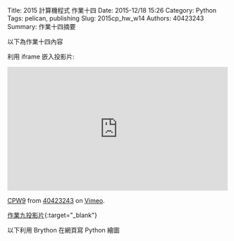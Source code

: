 Title: 2015 計算機程式 作業十四
Date: 2015-12/18 15:26
Category: Python
Tags: pelican, publishing
Slug: 2015cp_hw_w14
Authors: 40423243
Summary: 作業十四摘要

以下為作業十四內容

利用 iframe 嵌入投影片:

<iframe src="https://player.vimeo.com/video/145675348" width="500" height="281" frameborder="0" webkitallowfullscreen mozallowfullscreen allowfullscreen></iframe> <p><a href="https://vimeo.com/145675348">CPW9</a> from <a href="https://vimeo.com/user45620934">40423243</a> on <a href="https://vimeo.com">Vimeo</a>.</p>

[作業九投影片](40423243_cp_w14_p.html){:target="_blank"}

以下利用 Brython 在網頁寫 Python 繪圖

<!-- 導入 brython.js -->

<script type="text/javascript" src="js/Brython3.2.3-20151122-082712/brython.js"></script>

<!-- 啟動 brython() -->

<script>
window.onload=function(){
brython(1);
}
</script>

<!-- 以下利用 Brython 程式執行繪圖 -->

<canvas id="plotarea" width="300" height="200"></canvas>

<script type="text/python3">
# 導入 doc
from browser import document as doc
from browser import console
import math

# 準備繪圖畫布
canvas = doc["plotarea"]
ctx = canvas.getContext("2d")

# 開始畫直線
for i in range(11):
    ctx.beginPath()
    ctx.lineWidth = 5
    ctx.moveTo(0,0+i*20 )
    ctx.lineTo(200,0+i*20 )
    ctx.strokeStyle = "#0000ff"
    ctx.stroke()
for i in range(11):
    ctx.beginPath()
    ctx.lineWidth = 5
    ctx.moveTo(0+i*20, 0)
    ctx.lineTo(0+i*20, 200)
    ctx.strokeStyle = "#FF0000"
    ctx.stroke()


</script>


<script>
window.onload=function(){
brython(1);
}
</script>